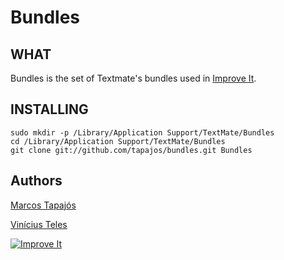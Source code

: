 # Bundles

## WHAT

Bundles is the set of Textmate's bundles used in [Improve It][ii].

## INSTALLING

    sudo mkdir -p /Library/Application Support/TextMate/Bundles
    cd /Library/Application Support/TextMate/Bundles
    git clone git://github.com/tapajos/bundles.git Bundles

## Authors

[Marcos Tapajós][mt]

[Vinícius Teles][vt]

[![Improve It][logo]][ii]

[ii]:		http://www.improveit.com.br
[logo]: 	http://www.improveit.com.br/images/logo/logo_improve_it_screen.gif "Improve It"
[mt]:	http://www.improveit.com.br/tapajos
[vt]:	http://www.improveit.com.br/vinicius
